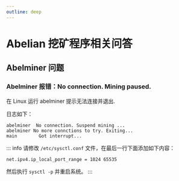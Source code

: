 ```yaml
---
outline: deep
---
```


# Abelian 挖矿程序相关问答

## Abelminer 问题

### <Badge type="warning" text="QUESTION" /> Abelminer 报错：No connection. Mining paused.

在 Linux 运行 abelminer 提示无法连接并退出.

日志如下：

```text
abelminer  No connection. Suspend mining ...
abelminer No more connctions to try. Exiting...
main        Got interrupt...
```

::: info <Badge type="tip" text="ANSWER" />
请修改 `/etc/sysctl.conf` 文件，在最后一行下面添加如下内容：
```
net.ipv4.ip_local_port_range = 1024 65535
```
然后执行 `sysctl -p` 并重启系统。
:::